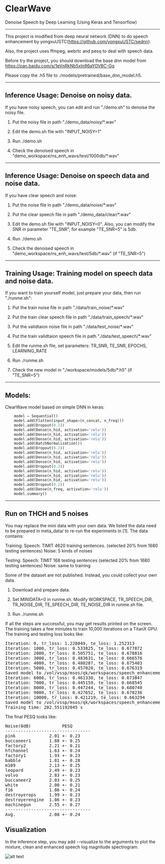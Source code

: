 # ClearWave
Denoise Speech by Deep Learning (Using Keras and Tensorflow) 

------------------

This project is modified from deep neural network (DNN) to do speech enhancement by yongxuUSTC(https://github.com/yongxuUSTC/sednn). 

Also, the project uses ffmpeg, webrtc and pesq to deal with speech data.

Before try the project, you should download the base dnn model from https://pan.baidu.com/s/1eVnRkNb5xIn96aYOV8C-Gg

Please copy the .h5 file to ./models/pretrained/base_dnn_model.h5.

------------------

## Inference Usage: Denoise on noisy data. 
If you have noisy speech, you can edit and run "./demo.sh" to denoise the noisy file. 

1. Put the noisy file in path "./demo_data/noisy/*.wav"

2. Edit the demo.sh file with "INPUT_NOISY=1" 

3. Run ./demo.sh

4. Check the denoised speech in "demo_workspace/ns_enh_wavs/test/1000db/*.wav"

------------------

## Inference Usage: Denoise on speech data and noise data. 
If you have clear speech and noise: 

1. Put the noise file in path "./demo_data/noise/*.wav"

2. Put the clear speech file in path "./demo_data/clear/*.wav"

3. Edit the demo.sh file with "INPUT_NOISY=0". Also, you can modify the SNR in parameter "TE_SNR", for example "TE_SNR=5" is 5db.

4. Run ./demo.sh

5. Check the denoised speech in "demo_workspace/ns_enh_wavs/test/5db/*.wav" (if "TE_SNR=5") 

------------------

## Training Usage: Training model on speech data and noise data. 
If you want to train yourself model, just prepare your data, then run "./runme.sh": 

1. Put the train noise file in path "./data/train_noise/*.wav"

2. Put the train clear speech file in path "./data/train_speech/*.wav"

3. Put the validtaion noise file in path "./data/test_noise/*.wav"

4. Put the train validtaion speech file in path "./data/test_speech/*.wav"

5. Edit the runme.sh file, set parameters: TR_SNR, TE_SNR, EPOCHS, LEARNING_RATE

6. Run ./runme.sh

7. Check the new model in "./workspace/models/5db/*.h5" (if "TE_SNR=5") 

------------------


## Models:

ClearWave model based on simple DNN in keras:

```python
    model = Sequential()
    model.add(Flatten(input_shape=(n_concat, n_freq)))
    model.add(Dropout(0.1))
    model.add(Dense(n_hid, activation='relu'))
    model.add(Dense(n_hid, activation='relu'))
    model.add(Dense(n_hid, activation='relu'))
    model.add(BatchNormalization())
    model.add(Dropout(0.2))
    model.add(Dense(n_hid, activation='relu'))
    model.add(Dense(n_hid, activation='relu'))
    model.add(Dense(n_hid, activation='relu'))
    model.add(Dropout(0.2))
    model.add(Dense(n_hid, activation='relu'))
    model.add(Dense(n_hid, activation='relu'))
    model.add(Dense(n_hid, activation='relu'))
    model.add(Dropout(0.2))
    model.add(Dense(n_freq, activation='relu'))
    model.summary()
```

------------------

## Run on THCH and 5 noises
You may replace the mini data with your own data. We listed the data need to be prepared in meta_data/ to re-run the experiments in [1]. The data contains:

Training:
Speech: TIMIT 4620 training sentences. (selected 20% from 1680 testing sentences)
Noise: 5 kinds of noises

Testing:
Speech: TIMIT 168 testing sentences (selected 20% from 1680 testing sentences)
Noise: same to training

Some of the dataset are not published. Instead, you could collect your own data. 

1. Download and prepare data. 

2. Set MINIDATA=0 in runme.sh. Modify WORKSPACE, TR_SPEECH_DIR, TR_NOISE_DIR, TE_SPEECH_DIR, TE_NOISE_DIR in runme.sh file. 

3. Run ./runme.sh

If all the steps are successful, you may get results printed on the screen. The training takes a few miniutes to train 10,000 iterations on a TitanX GPU. The training and testing loss looks like:

<pre>
Iteration: 0, tr_loss: 1.228049, te_loss: 1.252313
Iteration: 1000, tr_loss: 0.533825, te_loss: 0.677872
Iteration: 2000, tr_loss: 0.505751, te_loss: 0.678816
Iteration: 3000, tr_loss: 0.483631, te_loss: 0.666576
Iteration: 4000, tr_loss: 0.480287, te_loss: 0.675403
Iteration: 5000, tr_loss: 0.457020, te_loss: 0.676319
Saved model to /vol/vssp/msos/qk/workspaces/speech_enhancement/models/0db/md_5000iters.h5
Iteration: 6000, tr_loss: 0.461330, te_loss: 0.673847
Iteration: 7000, tr_loss: 0.445159, te_loss: 0.668545
Iteration: 8000, tr_loss: 0.447244, te_loss: 0.680740
Iteration: 9000, tr_loss: 0.427652, te_loss: 0.678236
Iteration: 10000, tr_loss: 0.421219, te_loss: 0.663294
Saved model to /vol/vssp/msos/qk/workspaces/speech_enhancement/models/0db/md_10000iters.h5
Training time: 202.551192045 s
</pre>

The final PESQ looks like:

<pre>
Noise(0dB)            PESQ
---------------------------------
pink             2.01 +- 0.23
buccaneer1       1.88 +- 0.25
factory2         2.21 +- 0.21
hfchannel        1.63 +- 0.24
factory1         1.93 +- 0.23
babble           1.81 +- 0.28
m109             2.13 +- 0.25
leopard          2.49 +- 0.23
volvo            2.83 +- 0.23
buccaneer2       2.03 +- 0.25
white            2.00 +- 0.21
f16              1.86 +- 0.24
destroyerops     1.99 +- 0.23
destroyerengine  1.86 +- 0.23
machinegun       2.55 +- 0.27
---------------------------------
Avg.             2.08 +- 0.24
</pre>


## Visualization
In the inference step, you may add --visualize to the arguments to plot the mixture, clean and enhanced speech log magnitude spectrogram. 

![alt text](https://github.com/yongxuUSTC/deep_learning_based_speech_enhancement_keras_python/blob/master/mixture2clean_dnn/appendix/enhanced_log_sp.png)

